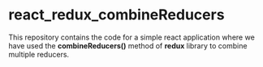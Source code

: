 # react_redux_combineReducers

This repository contains the code for a simple react application where we have used the **combineReducers()** method of **redux** library to combine multiple reducers.
